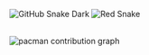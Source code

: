 ![GitHub Snake Dark](https://nikik3.github.io/nikik3/github-contribution-grid-snake-dark.svg)
![Red Snake](https://nikik3.github.io/nikik3/github-contribution-grid-snake-red.svg)


<br>

<picture>
  <source media="(prefers-color-scheme: dark)" srcset="https://raw.githubusercontent.com/S-DAw/S-DAw/output/pacman-contribution-graph-dark.svg">
  <source media="(prefers-color-scheme: light)" srcset="https://raw.githubusercontent.com/S-DAw/S-DAw/output/pacman-contribution-graph.svg">
  <img alt="pacman contribution graph" src="https://raw.githubusercontent.com/S-DAw/S-DAw/output/pacman-contribution-graph.svg">
</picture>
